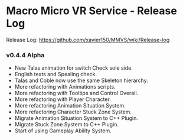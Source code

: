 # Macro Micro VR Service - Release Log
Release Log: https://github.com/xavier150/MMVS/wiki/Release-log

###  v0.4.4 Alpha
- New Talas animation for switch Check sole side.
- English texts and Spealing check.
- Talas and Coble now use the same Skeleton hierarchy.
- More refactoring with Animations scripts.
- More refactoring with Tooltips and Control Overall.
- More refactoring with Player Character.
- More refactoring Animation Situation System.
- More refactoring Character Stuck Zone System.
- Migrate Animation Situation System to C++ Plugin.
- Migrate Stuck Zone System to C++ Plugin.
- Start of using Gameplay Ability System.

